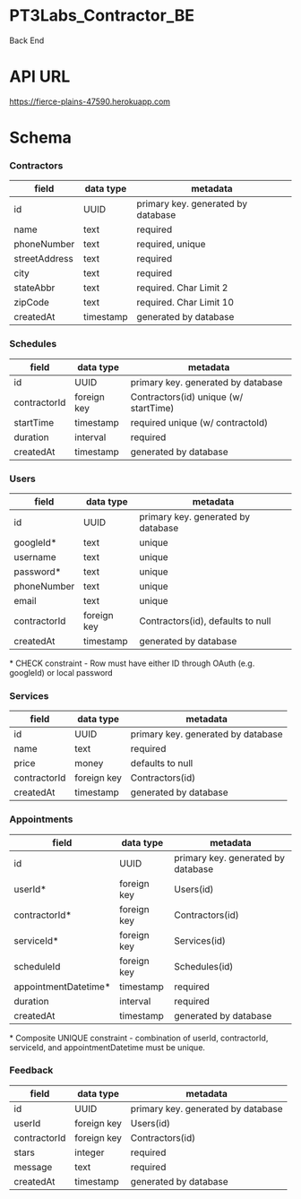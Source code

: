# PT3Labs_Contractor_BE

Back End

# API URL

https://fierce-plains-47590.herokuapp.com

# Schema

### Contractors

| field         | data type | metadata                           |
| ------------- | --------- | ---------------------------------- |
| id            | UUID      | primary key. generated by database |
| name          | text      | required                           |
| phoneNumber   | text      | required, unique                   |
| streetAddress | text      | required                           |
| city          | text      | required                           |
| stateAbbr     | text      | required. Char Limit 2             |
| zipCode       | text      | required. Char Limit 10            |
| createdAt     | timestamp | generated by database              |

### Schedules

| field        | data type   | metadata                              |
| ------------ | ----------- | --------------------------------------|
| id           | UUID        | primary key. generated by database    |
| contractorId | foreign key | Contractors(id) unique (w/ startTime) |
| startTime    | timestamp   | required unique (w/ contractoId)      |
| duration     | interval    | required                              |
| createdAt    | timestamp   | generated by database                 |

### Users

| field        | data type   | metadata                           |
| ------------ | ----------- | ---------------------------------- |
| id           | UUID        | primary key. generated by database |
| googleId*    | text        | unique                             |
| username     | text        | unique                             |
| password*    | text        | unique                             |
| phoneNumber  | text        | unique                             |
| email        | text        | unique                             |
| contractorId | foreign key | Contractors(id), defaults to null  |
| createdAt    | timestamp   | generated by database              |

\* CHECK constraint - Row must have either ID through OAuth (e.g. googleId) or local password

### Services

| field        | data type   | metadata                           |
| ------------ | ----------- | ---------------------------------- |
| id           | UUID        | primary key. generated by database |
| name         | text        | required                           |
| price        | money       | defaults to null                   |
| contractorId | foreign key | Contractors(id)                    |
| createdAt    | timestamp   | generated by database              |

### Appointments

| field               | data type   | metadata                           |
| ------------------- | ----------- | ---------------------------------- |
| id                  | UUID        | primary key. generated by database |
| userId*             | foreign key | Users(id)                          |
| contractorId*       | foreign key | Contractors(id)                    |
| serviceId*          | foreign key | Services(id)                       |
| scheduleId          | foreign key | Schedules(id)                      |
| appointmentDatetime*| timestamp   | required                           |
| duration            | interval    | required                           |
| createdAt           | timestamp   | generated by database              |

\* Composite UNIQUE constraint - combination of userId, contractorId, serviceId, and appointmentDatetime must be unique.

### Feedback

| field        | data type   | metadata                           |
| ------------ | ----------- | ---------------------------------- |
| id           | UUID        | primary key. generated by database |
| userId       | foreign key | Users(id)                          |
| contractorId | foreign key | Contractors(id)                    |
| stars        | integer     | required                           |
| message      | text        | required                           |
| createdAt    | timestamp   | generated by database              |
